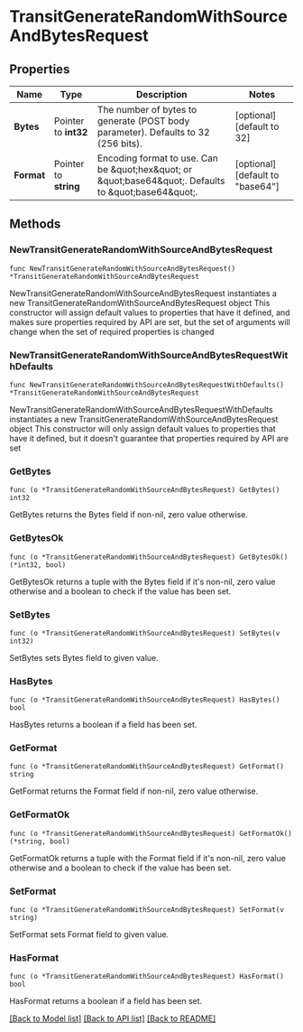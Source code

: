 # TransitGenerateRandomWithSourceAndBytesRequest


## Properties

Name | Type | Description | Notes
------------ | ------------- | ------------- | -------------
**Bytes** | Pointer to **int32** | The number of bytes to generate (POST body parameter). Defaults to 32 (256 bits). | [optional] [default to 32]
**Format** | Pointer to **string** | Encoding format to use. Can be \&quot;hex\&quot; or \&quot;base64\&quot;. Defaults to \&quot;base64\&quot;. | [optional] [default to "base64"]



## Methods


### NewTransitGenerateRandomWithSourceAndBytesRequest

`func NewTransitGenerateRandomWithSourceAndBytesRequest() *TransitGenerateRandomWithSourceAndBytesRequest`

NewTransitGenerateRandomWithSourceAndBytesRequest instantiates a new TransitGenerateRandomWithSourceAndBytesRequest object
This constructor will assign default values to properties that have it defined,
and makes sure properties required by API are set, but the set of arguments
will change when the set of required properties is changed

### NewTransitGenerateRandomWithSourceAndBytesRequestWithDefaults

`func NewTransitGenerateRandomWithSourceAndBytesRequestWithDefaults() *TransitGenerateRandomWithSourceAndBytesRequest`

NewTransitGenerateRandomWithSourceAndBytesRequestWithDefaults instantiates a new TransitGenerateRandomWithSourceAndBytesRequest object
This constructor will only assign default values to properties that have it defined,
but it doesn't guarantee that properties required by API are set


### GetBytes

`func (o *TransitGenerateRandomWithSourceAndBytesRequest) GetBytes() int32`

GetBytes returns the Bytes field if non-nil, zero value otherwise.

### GetBytesOk

`func (o *TransitGenerateRandomWithSourceAndBytesRequest) GetBytesOk() (*int32, bool)`

GetBytesOk returns a tuple with the Bytes field if it's non-nil, zero value otherwise
and a boolean to check if the value has been set.

### SetBytes

`func (o *TransitGenerateRandomWithSourceAndBytesRequest) SetBytes(v int32)`

SetBytes sets Bytes field to given value.


### HasBytes

`func (o *TransitGenerateRandomWithSourceAndBytesRequest) HasBytes() bool`

HasBytes returns a boolean if a field has been set.




### GetFormat

`func (o *TransitGenerateRandomWithSourceAndBytesRequest) GetFormat() string`

GetFormat returns the Format field if non-nil, zero value otherwise.

### GetFormatOk

`func (o *TransitGenerateRandomWithSourceAndBytesRequest) GetFormatOk() (*string, bool)`

GetFormatOk returns a tuple with the Format field if it's non-nil, zero value otherwise
and a boolean to check if the value has been set.

### SetFormat

`func (o *TransitGenerateRandomWithSourceAndBytesRequest) SetFormat(v string)`

SetFormat sets Format field to given value.


### HasFormat

`func (o *TransitGenerateRandomWithSourceAndBytesRequest) HasFormat() bool`

HasFormat returns a boolean if a field has been set.









[[Back to Model list]](../README.md#documentation-for-models) [[Back to API list]](../README.md#documentation-for-api-endpoints) [[Back to README]](../README.md)



